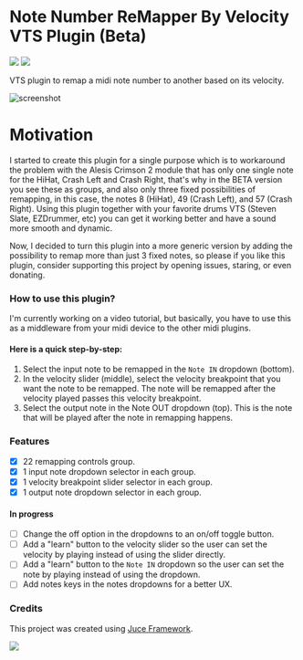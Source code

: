 # Note Number ReMapper By Velocity VTS Plugin (Beta)

[<img src="https://img.shields.io/badge/slack-@lesimoes/help-blue.svg?logo=slack">](https://lesimoes.slack.com/messages/C04JV5CRGJH) 
[<img src="https://img.shields.io/badge/discord-@lesimoes/help-blue.svg?logo=discord">](https://discord.gg/7xegRfQjPz) 

VTS plugin to remap a midi note number to another based on its velocity.

![screenshot](https://user-images.githubusercontent.com/5066378/226111440-5d9adbca-3bfd-4aa1-964a-64a4499571d7.png)

# Motivation

I started to create this plugin for a single purpose which is to workaround the problem with the Alesis Crimson 2 module that has only one single note for the HiHat, Crash Left and Crash Right, that's why in the BETA version you see these as groups, and also only three fixed possibilities of remapping, in this case, the notes 8 (HiHat), 49 (Crash Left), and 57 (Crash Right). Using this plugin together with your favorite drums VTS (Steven Slate, EZDrummer, etc) you can get it working better and have a sound more smooth and dynamic.

Now, I decided to turn this plugin into a more generic version by adding the possibility to remap more than just 3 fixed notes, so please if you like this plugin, consider supporting this project by opening issues, staring, or even donating.

### How to use this plugin?
I'm currently working on a video tutorial, but basically, you have to use this as a middleware from your midi device to the other midi plugins. 

#### Here is a quick step-by-step:

1. Select the input note to be remapped in the `Note IN` dropdown (bottom).
2. In the velocity slider (middle), select the velocity breakpoint that you want the note to be remapped. The note will be remapped after the velocity played passes this velocity breakpoint.
3. Select the output note in the Note OUT dropdown (top). This is the note that will be played after the note in remapping happens.

### Features

- [x] 22 remapping controls group.
- [x] 1 input note dropdown selector in each group.
- [x] 1 velocity breakpoint slider selector in each group.
- [x] 1 output note dropdown selector in each group.

#### In progress

- [ ] Change the off option in the dropdowns to an on/off toggle button.
- [ ] Add a "learn" button to the velocity slider so the user can set the velocity by playing instead of using the slider directly.
- [ ] Add a "learn" button to the `Note IN` dropdown so the user can set the note by playing instead of using the dropdown.
- [ ] Add notes keys in the notes dropdowns for a better UX.

### Credits

This project was created using [Juce Framework](https://juce.com/).

<img src="https://juce.com/wp-content/uploads/2022/07/JUCE-logo-horiz-ondark.png">
